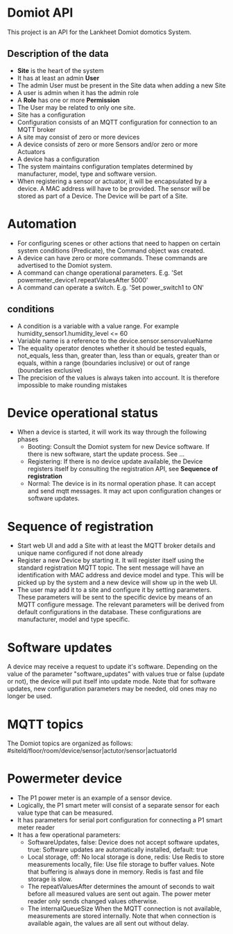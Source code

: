 # Domiot API
This project is an API for the Lankheet Domiot domotics System.
## Description of the data
* **Site** is the heart of the system
* It has at least an admin **User**
* The admin User must be present in the Site data when adding a new Site
* A user is admin when it has the admin role
* A **Role** has one or more **Permission**
* The User may be related to only one site.
* Site has a configuration
* Configuration consists of an MQTT configuration for connection to an MQTT broker
* A site may consist of zero or more devices
* A device consists of zero or more Sensors and/or zero or more Actuators
* A device has a configuration
* The system maintains configuration templates determined by manufacturer, model, type and software version.
* When registering a sensor or actuator, it will be encapsulated by a device. A MAC address will have to be provided. The sensor will be stored as part of a Device. The Device will be part of a Site.

# Automation
* For configuring scenes or other actions that need to happen on certain system conditions (Predicate), the Command object was created.
* A device can have zero or more commands. These commands are advertised to the Domiot system. 
* A command can change operational parameters. E.g. 'Set powermeter_device1.repeatValuesAfter 5000'
* A command can operate a switch. E.g. 'Set power_switch1 to ON'
## conditions
* A condition is a variable with a value range. For example humidity_sensor1.humidity_level <= 60
* Variable name is a reference to the device.sensor.sensorvalueName
* The equality operator denotes whether it should be tested equals, not_equals, less than, greater than, less than or equals, greater than or equals, within a range (boundaries inclusive) or out of range (boundaries exclusive)
* The precision of the values is always taken into account. It is therefore impossible to make rounding mistakes

# Device operational status
* When a device is started, it will work its way through the following phases
  * Booting: Consult the Domiot system for new Device software. If there is new software, start the update process. See ...
  * Registering: If there is no device update available, the Device registers itself by consulting the registration API, see **Sequence of registration**
  * Normal: The device is in its normal operation phase. It can accept and send mqtt messages. It may act upon configuration changes or software updates.

# Sequence of registration
- Start web UI and add a Site with at least the MQTT broker details and unique name configured if not done already
- Register a new Device by starting it. It will register itself using the standard registration MQTT topic. The sent message will have an identification with MAC address and device model and type. This will be picked up by the system and a new device will show up in the web UI.
- The user may add it to a site and configure it by setting parameters. These parameters will be sent to the specific device by means of an MQTT configure message. The relevant parameters will be derived from default configurations in the database. These configurations are manufacturer, model and type specific.

# Software updates
A device may receive a request to update it's software. Depending on the value of the parameter "software_updates" with values true or false (update or not), the device will put itself into update mode.
Note that for software updates, new configuration parameters may be needed, old ones may no longer be used.

# MQTT topics
The Domiot topics are organized as follows:
#siteId/floor/room/device/sensor|actutor/sensor|actuatorId

# Powermeter device
* The P1 power meter is an example of a sensor device. 
* Logically, the P1 smart meter will consist of a separate sensor for each value type that can be measured.
* It has parameters for serial port configuration for connecting a P1 smart meter reader
* It has a few operational parameters:
  * SoftwareUpdates, false: Device does not accept software updates, true: Software updates are automatically installed, default: true
  * Local storage, off: No local storage is done, redis: Use Redis to store measurements locally, file: Use file storage to buffer values. 
    Note that buffering is always done in memory. Redis is fast and file storage is slow.
  * The repeatValuesAfter determines the amount of seconds to wait before all measured values are sent out again. The power meter reader only sends changed values otherwise.
  * The internalQueueSize When the MQTT connection is not available, measurements are stored internally. Note that when connection is available again, the values are all sent out without delay.
